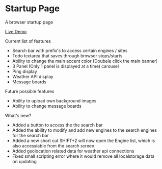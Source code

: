 # Startup Page
A browser startup page

[Live Demo](https://www.brendan-freeman.com/homepage/)

Current list of features
* Search bar with prefix's to access certain engines / sites
* Todo textarea that saves through browser stops/starts
* Ability to change the main accent color (Doubele click the main banner)
* 3 Panel (Only 1 panel is displayed at a time) carousel
* Ping display
* Weather API display
* Message boards

Future possible features
* Ability to upload own background images
* Ability to change message boards

What's new?
* Added a button to access the the search bar
* Added the ability to modify and add new engines to the search engines for the search bar
* Added a new short cut SHIFT+2 will now open the Engine list, which is also accessiable from the search screen.
* Added geolocation related data for weather api connections
* Fixed small scripting error where it would remove all localstorage data on updating 